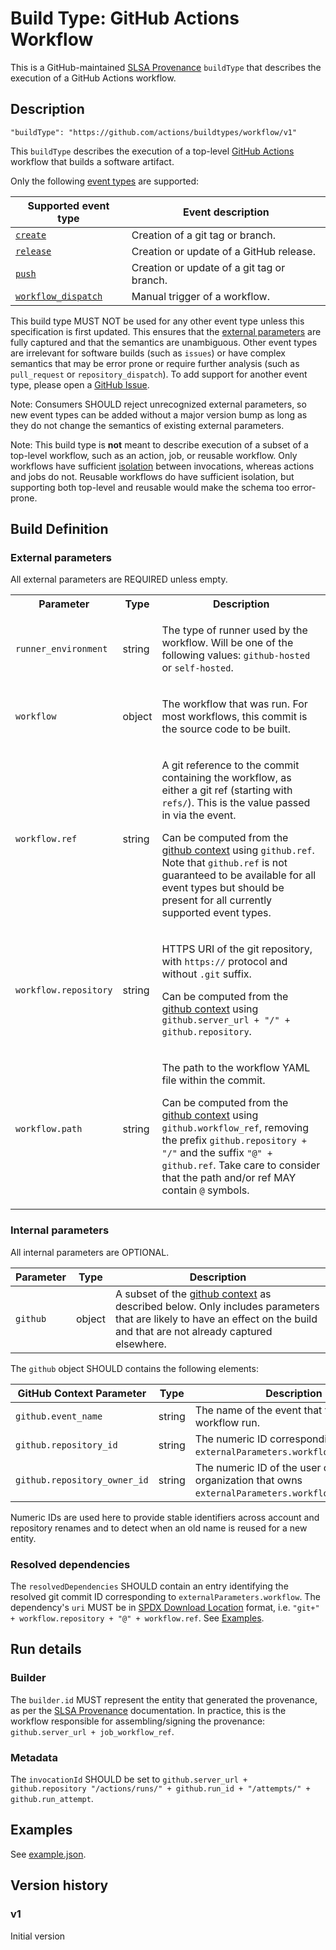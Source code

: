 # Build Type: GitHub Actions Workflow

This is a GitHub-maintained [SLSA Provenance](https://slsa.dev/provenance/v1)
`buildType` that describes the execution of a GitHub Actions workflow.

## Description

```jsonc
"buildType": "https://github.com/actions/buildtypes/workflow/v1"
```

This `buildType` describes the execution of a top-level [GitHub Actions]
workflow that builds a software artifact.

Only the following [event types] are supported:

| Supported event type  | Event description                          |
| --------------------- | ------------------------------------------ |
| [`create`]            | Creation of a git tag or branch.           |
| [`release`]           | Creation or update of a GitHub release.    |
| [`push`]              | Creation or update of a git tag or branch. |
| [`workflow_dispatch`] | Manual trigger of a workflow.              |

[`create`]:
  https://docs.github.com/en/actions/using-workflows/events-that-trigger-workflows#create
[`release`]:
  https://docs.github.com/en/actions/using-workflows/events-that-trigger-workflows#release
[`push`]:
  https://docs.github.com/en/actions/using-workflows/events-that-trigger-workflows#push
[`workflow_dispatch`]:
  https://docs.github.com/en/actions/using-workflows/events-that-trigger-workflows#workflow_dispatch

This build type MUST NOT be used for any other event type unless this
specification is first updated. This ensures that the [external parameters] are
fully captured and that the semantics are unambiguous. Other event types are
irrelevant for software builds (such as `issues`) or have complex semantics that
may be error prone or require further analysis (such as `pull_request` or
`repository_dispatch`). To add support for another event type, please open a
[GitHub Issue].

Note: Consumers SHOULD reject unrecognized external parameters, so new event
types can be added without a major version bump as long as they do not change
the semantics of existing external parameters.

Note: This build type is **not** meant to describe execution of a subset of a
top-level workflow, such as an action, job, or reusable workflow. Only workflows
have sufficient [isolation] between invocations, whereas actions and jobs do
not. Reusable workflows do have sufficient isolation, but supporting both
top-level and reusable would make the schema too error-prone.

[GitHub Issue]: https://github.com/actions/buildtypes/issues
[GitHub Actions]: https://docs.github.com/en/actions
[event types]:
  https://docs.github.com/en/actions/using-workflows/events-that-trigger-workflows
[isolation]: https://slsa.dev/spec/v1.0/requirements#isolation-strength

## Build Definition

### External parameters

[External parameters]: #external-parameters

All external parameters are REQUIRED unless empty.

<table>
<tr><th>Parameter<th>Type<th>Description

<tr id="runner_environment"><td><code>runner_environment</code><td>string<td>

The type of runner used by the workflow. Will be one of the following values:
`github-hosted` or `self-hosted`.

<tr id="workflow"><td><code>workflow</code><td>object<td>

The workflow that was run. For most workflows, this commit is the source code to
be built.

<tr id="workflow.ref"><td><code>workflow.ref</code><td>string<td>

A git reference to the commit containing the workflow, as either a git ref
(starting with `refs/`). This is the value passed in via the event.

Can be computed from the [github context] using `github.ref`. Note that
`github.ref` is not guaranteed to be available for all event types but should be
present for all currently supported event types.

<tr id="workflow.repository"><td><code>workflow.repository</code><td>string<td>

HTTPS URI of the git repository, with `https://` protocol and without `.git`
suffix.

Can be computed from the [github context] using
`github.server_url + "/" + github.repository`.

<tr id="workflow.path"><td><code>workflow.path</code><td>string<td>

The path to the workflow YAML file within the commit.

Can be computed from the [github context] using `github.workflow_ref`, removing
the prefix `github.repository + "/"` and the suffix `"@" + github.ref`. Take
care to consider that the path and/or ref MAY contain `@` symbols.

</table>

[github context]:
  https://docs.github.com/en/actions/learn-github-actions/contexts#github-context
[release body parameters]:
  https://docs.github.com/en/rest/releases/releases?apiVersion=2022-11-28#create-a-release--parameters
[variables]: https://docs.github.com/en/actions/learn-github-actions/variables
[vars context]:
  https://docs.github.com/en/actions/learn-github-actions/contexts#vars-context

### Internal parameters

All internal parameters are OPTIONAL.

| Parameter | Type   | Description                                                                                                                                                               |
| --------- | ------ | ------------------------------------------------------------------------------------------------------------------------------------------------------------------------- |
| `github`  | object | A subset of the [github context] as described below. Only includes parameters that are likely to have an effect on the build and that are not already captured elsewhere. |

The `github` object SHOULD contains the following elements:

| GitHub Context Parameter     | Type   | Description                                                                                    |
| ---------------------------- | ------ | ---------------------------------------------------------------------------------------------- |
| `github.event_name`          | string | The name of the event that triggered the workflow run.                                         |
| `github.repository_id`       | string | The numeric ID corresponding to `externalParameters.workflow.repository`.                      |
| `github.repository_owner_id` | string | The numeric ID of the user or organization that owns `externalParameters.workflow.repository`. |

Numeric IDs are used here to provide stable identifiers across account and
repository renames and to detect when an old name is reused for a new entity.

### Resolved dependencies

The `resolvedDependencies` SHOULD contain an entry identifying the resolved git
commit ID corresponding to `externalParameters.workflow`. The dependency's `uri`
MUST be in [SPDX Download Location] format, i.e.
`"git+" + workflow.repository + "@" + workflow.ref`. See [Examples](#examples).

[SPDX Download Location]:
  https://spdx.github.io/spdx-spec/v2.3/package-information/#77-package-download-location-field

## Run details

### Builder

The `builder.id` MUST represent the entity that generated the provenance, as per
the [SLSA Provenance](https://slsa.dev/provenance/v1#builder.id) documentation.
In practice, this is the workflow responsible for assembling/signing the provenance:
`github.server_url + job_workflow_ref`.

### Metadata

The `invocationId` SHOULD be set to
`github.server_url + github.repository "/actions/runs/" + github.run_id + "/attempts/" + github.run_attempt`.

## Examples

See [example.json](example.json).

## Version history

### v1

Initial version
